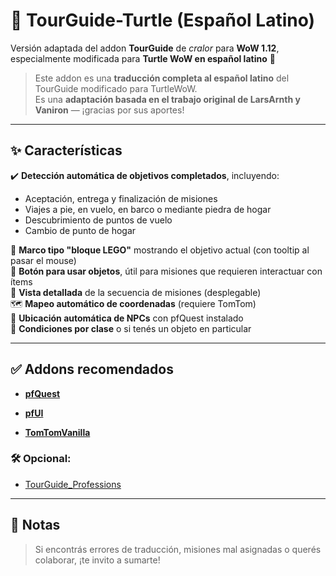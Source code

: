 # 🧭 TourGuide-Turtle (Español Latino)

Versión adaptada del addon **TourGuide** de *cralor* para **WoW 1.12**, especialmente modificada para **Turtle WoW en español latino** 🐢
> Este addon es una **traducción completa al español latino** del TourGuide modificado para TurtleWoW.  
> Es una **adaptación basada en el trabajo original de LarsArnth y Vaniron** — ¡gracias por sus aportes!

---

## ✨ Características

✔️ **Detección automática de objetivos completados**, incluyendo:
- Aceptación, entrega y finalización de misiones
- Viajes a pie, en vuelo, en barco o mediante piedra de hogar
- Descubrimiento de puntos de vuelo
- Cambio de punto de hogar

🧩 **Marco tipo "bloque LEGO"** mostrando el objetivo actual (con tooltip al pasar el mouse)  
🧪 **Botón para usar objetos**, útil para misiones que requieren interactuar con ítems  
📜 **Vista detallada** de la secuencia de misiones (desplegable)  
🗺️ **Mapeo automático de coordenadas** (requiere TomTom)  
📍 **Ubicación automática de NPCs** con pfQuest instalado  
🧙 **Condiciones por clase** o si tenés un objeto en particular

---

## ✅ Addons recomendados

- [**pfQuest**](https://github.com/shagu/pfQuest-turtle)
  
- [**pfUI**](https://shagu.org)  
- [**TomTomVanilla**](https://github.com/cralor/TomTomVanilla/releases/latest)

### 🛠️ Opcional:
- [TourGuide_Professions](https://github.com/cralor/TourGuide_Professions/releases/latest)

---

## 💬 Notas


> Si encontrás errores de traducción, misiones mal asignadas o querés colaborar, ¡te invito a sumarte!
